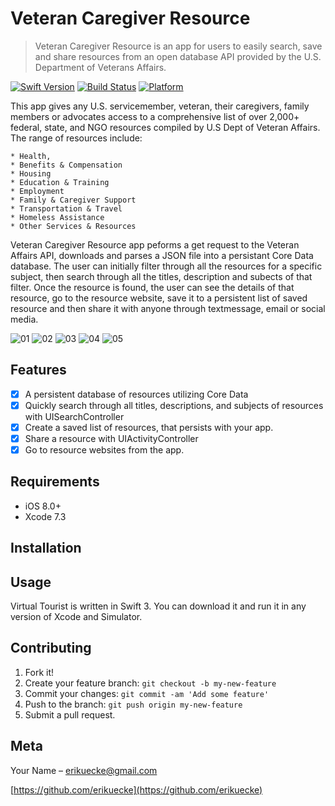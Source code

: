 # Veteran Caregiver Resource
> Veteran Caregiver Resource is an app for users to easily search, save and share resources from an open database API provided by the U.S. Department of Veterans Affairs.

[![Swift Version][swift-image]][swift-url]
[![Build Status][travis-image]][travis-url] 
[![Platform](https://img.shields.io/cocoapods/p/LFAlertController.svg?style=flat)](http://cocoapods.org/pods/LFAlertController)

This app gives any U.S. servicemember, veteran, their caregivers, family members or advocates access to a comprehensive list of over 2,000+ federal, state, and NGO resources compiled by U.S Dept of Veteran Affairs. The range of resources include: 
	
	* Health, 
	* Benefits & Compensation
 	* Housing
    * Education & Training
    * Employment
    * Family & Caregiver Support
    * Transportation & Travel
    * Homeless Assistance
    * Other Services & Resources 

Veteran Caregiver Resource app peforms a get request to the Veteran Affairs API, downloads and parses a JSON file into a persistant Core Data database. The user can initially filter through all the resources for a specific subject, then search through all the titles, description and subects of that filter. Once the resource is found, the user can see the details of that resource, go to the resource website, save it to a persistent list of saved resource and then share it with anyone through textmessage, email or social media.

![01](https://user-images.githubusercontent.com/17869297/30176591-03b2282e-93d1-11e7-966a-d29019271f00.jpg)
![02](https://user-images.githubusercontent.com/17869297/30176592-03b9b792-93d1-11e7-98dd-8555d954e5bf.jpg)
![03](https://user-images.githubusercontent.com/17869297/30176594-03be6698-93d1-11e7-9d6f-d1e610f4438f.jpg)
![04](https://user-images.githubusercontent.com/17869297/30176595-03c00372-93d1-11e7-91a7-ea83adc24564.jpg)
![05](https://user-images.githubusercontent.com/17869297/30176593-03bbd306-93d1-11e7-9e07-9a04a3aeb624.jpg)

## Features

- [x] A persistent database of resources utilizing Core Data
- [x] Quickly search through all titles, descriptions, and subjects of resources with UISearchController 
- [x] Create a saved list of resources, that persists with your app.
- [x] Share a resource with UIActivityController
- [x] Go to resource websites from the app.

## Requirements

- iOS 8.0+
- Xcode 7.3

## Installation

## Usage
Virtual Tourist is written in Swift 3. You can download it and run it in any version of Xcode and Simulator.

## Contributing
1. Fork it!
2. Create your feature branch: `git checkout -b my-new-feature`
3. Commit your changes: `git commit -am 'Add some feature'`
4. Push to the branch: `git push origin my-new-feature`
5. Submit a pull request.

## Meta

Your Name – erikuecke@gmail.com

[https://github.com/erikuecke](https://github.com/erikuecke)

[swift-image]:https://img.shields.io/badge/swift-3.0-orange.svg
[swift-url]: https://swift.org/

[travis-image]: https://img.shields.io/travis/dbader/node-datadog-metrics/master.svg?style=flat-square
[travis-url]: https://travis-ci.org/dbader/node-datadog-metrics
<!-- [codebeat-image]: https://codebeat.co/badges/c19b47ea-2f9d-45df-8458-b2d952fe9dad
[codebeat-url]: https://codebeat.co/projects/github-com-vsouza-awesomeios-com -->
